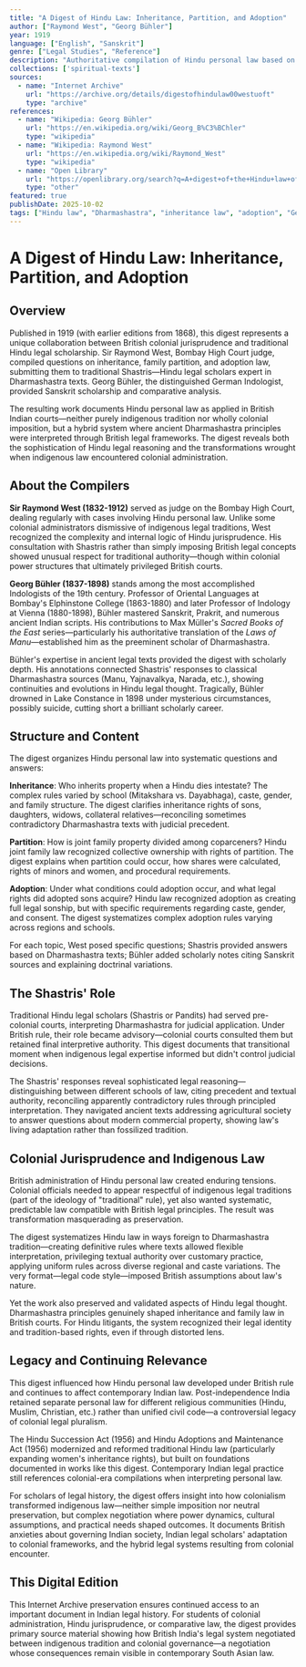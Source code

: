 ```yaml
---
title: "A Digest of Hindu Law: Inheritance, Partition, and Adoption"
author: ["Raymond West", "Georg Bühler"]
year: 1919
language: ["English", "Sanskrit"]
genre: ["Legal Studies", "Reference"]
description: "Authoritative compilation of Hindu personal law based on consultation with traditional Shastris (legal scholars). Compiled by Sir Raymond West, Bombay High Court judge, with Sanskrit scholarship by Georg Bühler, pioneering Indologist who translated the Laws of Manu. This digest synthesizes Dharma..."
collections: ['spiritual-texts']
sources:
  - name: "Internet Archive"
    url: "https://archive.org/details/digestofhindulaw00westuoft"
    type: "archive"
references:
  - name: "Wikipedia: Georg Bühler"
    url: "https://en.wikipedia.org/wiki/Georg_B%C3%BChler"
    type: "wikipedia"
  - name: "Wikipedia: Raymond West"
    url: "https://en.wikipedia.org/wiki/Raymond_West"
    type: "wikipedia"
  - name: "Open Library"
    url: "https://openlibrary.org/search?q=A+digest+of+the+Hindu+law+of+inheritance%2C+partition%2C+and+adoption&mode=everything"
    type: "other"
featured: true
publishDate: 2025-10-02
tags: ["Hindu law", "Dharmashastra", "inheritance law", "adoption", "Georg Bühler", "Raymond West", "colonial jurisprudence", "Indian legal system", "Shastris", "personal law"]
---
```


# A Digest of Hindu Law: Inheritance, Partition, and Adoption

## Overview

Published in 1919 (with earlier editions from 1868), this digest represents a unique collaboration between British colonial jurisprudence and traditional Hindu legal scholarship. Sir Raymond West, Bombay High Court judge, compiled questions on inheritance, family partition, and adoption law, submitting them to traditional Shastris—Hindu legal scholars expert in Dharmashastra texts. Georg Bühler, the distinguished German Indologist, provided Sanskrit scholarship and comparative analysis.

The resulting work documents Hindu personal law as applied in British Indian courts—neither purely indigenous tradition nor wholly colonial imposition, but a hybrid system where ancient Dharmashastra principles were interpreted through British legal frameworks. The digest reveals both the sophistication of Hindu legal reasoning and the transformations wrought when indigenous law encountered colonial administration.

## About the Compilers

**Sir Raymond West (1832-1912)** served as judge on the Bombay High Court, dealing regularly with cases involving Hindu personal law. Unlike some colonial administrators dismissive of indigenous legal traditions, West recognized the complexity and internal logic of Hindu jurisprudence. His consultation with Shastris rather than simply imposing British legal concepts showed unusual respect for traditional authority—though within colonial power structures that ultimately privileged British courts.

**Georg Bühler (1837-1898)** stands among the most accomplished Indologists of the 19th century. Professor of Oriental Languages at Bombay's Elphinstone College (1863-1880) and later Professor of Indology at Vienna (1880-1898), Bühler mastered Sanskrit, Prakrit, and numerous ancient Indian scripts. His contributions to Max Müller's *Sacred Books of the East* series—particularly his authoritative translation of the *Laws of Manu*—established him as the preeminent scholar of Dharmashastra.

Bühler's expertise in ancient legal texts provided the digest with scholarly depth. His annotations connected Shastris' responses to classical Dharmashastra sources (Manu, Yajnavalkya, Narada, etc.), showing continuities and evolutions in Hindu legal thought. Tragically, Bühler drowned in Lake Constance in 1898 under mysterious circumstances, possibly suicide, cutting short a brilliant scholarly career.

## Structure and Content

The digest organizes Hindu personal law into systematic questions and answers:

**Inheritance**: Who inherits property when a Hindu dies intestate? The complex rules varied by school (Mitakshara vs. Dayabhaga), caste, gender, and family structure. The digest clarifies inheritance rights of sons, daughters, widows, collateral relatives—reconciling sometimes contradictory Dharmashastra texts with judicial precedent.

**Partition**: How is joint family property divided among coparceners? Hindu joint family law recognized collective ownership with rights of partition. The digest explains when partition could occur, how shares were calculated, rights of minors and women, and procedural requirements.

**Adoption**: Under what conditions could adoption occur, and what legal rights did adopted sons acquire? Hindu law recognized adoption as creating full legal sonship, but with specific requirements regarding caste, gender, and consent. The digest systematizes complex adoption rules varying across regions and schools.

For each topic, West posed specific questions; Shastris provided answers based on Dharmashastra texts; Bühler added scholarly notes citing Sanskrit sources and explaining doctrinal variations.

## The Shastris' Role

Traditional Hindu legal scholars (Shastris or Pandits) had served pre-colonial courts, interpreting Dharmashastra for judicial application. Under British rule, their role became advisory—colonial courts consulted them but retained final interpretive authority. This digest documents that transitional moment when indigenous legal expertise informed but didn't control judicial decisions.

The Shastris' responses reveal sophisticated legal reasoning—distinguishing between different schools of law, citing precedent and textual authority, reconciling apparently contradictory rules through principled interpretation. They navigated ancient texts addressing agricultural society to answer questions about modern commercial property, showing law's living adaptation rather than fossilized tradition.

## Colonial Jurisprudence and Indigenous Law

British administration of Hindu personal law created enduring tensions. Colonial officials needed to appear respectful of indigenous legal traditions (part of the ideology of "traditional" rule), yet also wanted systematic, predictable law compatible with British legal principles. The result was transformation masquerading as preservation.

The digest systematizes Hindu law in ways foreign to Dharmashastra tradition—creating definitive rules where texts allowed flexible interpretation, privileging textual authority over customary practice, applying uniform rules across diverse regional and caste variations. The very format—legal code style—imposed British assumptions about law's nature.

Yet the work also preserved and validated aspects of Hindu legal thought. Dharmashastra principles genuinely shaped inheritance and family law in British courts. For Hindu litigants, the system recognized their legal identity and tradition-based rights, even if through distorted lens.

## Legacy and Continuing Relevance

This digest influenced how Hindu personal law developed under British rule and continues to affect contemporary Indian law. Post-independence India retained separate personal law for different religious communities (Hindu, Muslim, Christian, etc.) rather than unified civil code—a controversial legacy of colonial legal pluralism.

The Hindu Succession Act (1956) and Hindu Adoptions and Maintenance Act (1956) modernized and reformed traditional Hindu law (particularly expanding women's inheritance rights), but built on foundations documented in works like this digest. Contemporary Indian legal practice still references colonial-era compilations when interpreting personal law.

For scholars of legal history, the digest offers insight into how colonialism transformed indigenous law—neither simple imposition nor neutral preservation, but complex negotiation where power dynamics, cultural assumptions, and practical needs shaped outcomes. It documents British anxieties about governing Indian society, Indian legal scholars' adaptation to colonial frameworks, and the hybrid legal systems resulting from colonial encounter.

## This Digital Edition

This Internet Archive preservation ensures continued access to an important document in Indian legal history. For students of colonial administration, Hindu jurisprudence, or comparative law, the digest provides primary source material showing how British India's legal system negotiated between indigenous tradition and colonial governance—a negotiation whose consequences remain visible in contemporary South Asian law.

